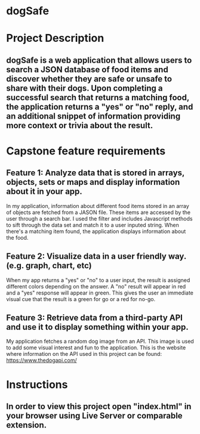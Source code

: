 # dogSafe

# Project Description

## dogSafe is a web application that allows users to search a JSON database of food items and discover whether they are safe or unsafe to share with their dogs. Upon completing a successful search that returns a matching food, the application returns a "yes" or "no" reply, and an additional snippet of information providing more context or trivia about the result.

# Capstone feature requirements

## Feature 1: Analyze data that is stored in arrays, objects, sets or maps and display information about it in your app.

In my application, information about different food items stored in an array of objects are fetched from a JASON file. These items are accessed by the user through a search bar. I used the filter and includes Javascript methods to sift through the data set and match it to a user inputed string. When there's a matching item found, the application displays information about the food.

## Feature 2: Visualize data in a user friendly way. (e.g. graph, chart, etc)

When my app returns a "yes" or "no" to a user input, the result is assigned different colors depending on the answer. A "no" result will appear in red and a "yes" response will appear in green. This gives the user an immediate visual cue that the result is a green for go or a red for no-go.

## Feature 3: Retrieve data from a third-party API and use it to display something within your app.

My application fetches a random dog image from an API. This image is used to add some visual interest and fun to the application.
This is the website where information on the API used in this project can be found: https://www.thedogapi.com/

# Instructions

## In order to view this project open "index.html" in your browser using Live Server or comparable extension.
